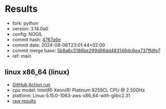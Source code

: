 # Results

- fork: python
- version: 3.14.0a0
- config: NOGIL
- commit hash: [4767a6e](https://github.com/python/cpython/commit/4767a6e)
- commit date: 2024-08-06T23:01:44+02:00
- commit merge base: [5b8a6c5186be299d96dd483146dc6ea737ffdfe7](https://github.com/python/cpython/commit/5b8a6c5186be299d96dd483146dc6ea737ffdfe7)
- ref: main

## linux x86_64 (linux)

- [GitHub Action run](https://github.com/facebookexperimental/free-threading-benchmarking/actions/runs/10275023448)
- cpu model: Intel(R) Xeon(R) Platinum 8259CL CPU @ 2.50GHz
- platform: Linux-5.15.0-1063-aws-x86_64-with-glibc2.31
- [raw results](bm-20240806-linux-x86_64-python-main-3.14.0a0-4767a6e.json)

